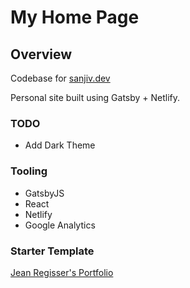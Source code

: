 # My Home Page

## Overview

Codebase for [sanjiv.dev](https://sanjiv.dev)

Personal site built using Gatsby + Netlify.

### TODO

- Add Dark Theme

### Tooling

- GatsbyJS
- React
- Netlify
- Google Analytics

### Starter Template

[Jean Regisser's Portfolio](https://www.gatsbyjs.org/showcase/jeanregisser.com)
